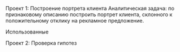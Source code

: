 Проект 1: Построение портрета клиента
Аналитическая задача: по признаковому описанию построить портрет клиента, склонного к положительному отклику на рекламное предложение.

Использованные 

Проект 2: Проверка гипотез
